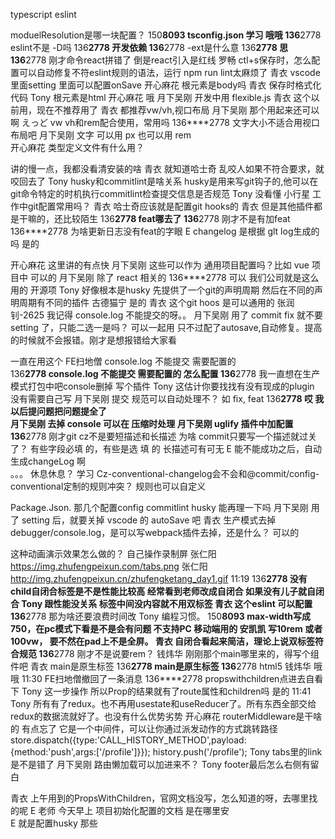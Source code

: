 typescript
eslint


moduelResolution是哪一块配置？ 
150****8093
tsconfig.json 
学习
哦哦 
136****2778
eslint不是 -D吗 
136****2778
开发依赖 
136****2778
-ext是什么意 
136****2778
思 
136****2778
刚才命令react拼错了 倒是react引入是红线 
罗畅
ctl+s保存时，怎么配置可以自动修复不符eslint规则的语法，运行 npm run lint太麻烦了 
青衣
vscode里面setting 里面可以配置onSave 
开心麻花
根元素是body吗 
青衣
保存时格式化代码 
Tony
根元素是html 
开心麻花
哦 
月下吴刚
开发中用 flexible.js 
青衣
这个以前用，现在不推荐用了 
青衣
都推荐vw/vh,视口布局 
月下吴刚
那个用起来还可以啊 
えっど
vw vh和rem配合使用，常用吗 
136****2778
文字大小不适合用视口布局吧 
月下吴刚
文字 可以用 px 也可以用 rem  
开心麻花
类型定义文件有什么用？ 



讲的慢一点，我都没看清安装的啥 
青衣
就知道哈士奇 乱咬人如果不符合要求，就咬回去了
Tony
husky和commitlint是啥关系 
husky是用来写git钩子的,他可以在git命令特定的时机执行commitlint检查提交信息是否规范
Tony
没看懂 
小行星
工作中git配置常用吗？ 
青衣
哈士奇应该就是配置git hooks的 
青衣
但是其他插件都是干嘛的，还比较陌生 
136****2778
feat哪去了 
136****2778
刚才不是有加feat 
136****2778
 为啥更新日志没有feat的字眼 
E
changelog 是根据 glt log生成的吗  是的

开心麻花
这里讲的有点快 
月下吴刚
这些可以作为 通用项目配置吗？比如 vue 项目中 可以的
月下吴刚
除了 react 相关的 
136****2778
可以 我们公司就是这么用的 开源项
Tony
好像根本是husky 先提供了一个git的声明周期 然后在不同的声明周期有不同的插件 
古德猫宁
是的 
青衣
这个git hoos 是可以通用的 
张润钊-2625
我记得 console.log 不能提交的呀。。 
月下吴刚
用了 commit fix  就不要 setting 了，只能二选一是吗？ 
可以一起用
只不过配了autosave,自动修复。提高 的时候就不会报错。刚才是想报错给大家看



一直在用这个 
FE扫地僧
console.log 不能提交 需要配置的  
136****2778
console.log 不能提交 需要配置的  怎么配置 
136****2778
我一直想在生产模式打包中吧console删掉 写个插件
Tony
这估计你要找找有没有现成的plugin 没有需要自己写 
月下吴刚
提交 规范可以自动处理不？ 如 fix, feat 
136****2778
哎 我以后提问题把问题提全了  
月下吴刚
去掉 console 可以在 压缩时处理 
月下吴刚
uglify 插件中加配置 
136****2778
刚才git cz不是要短描述和长描述 为啥 commit只要写一个描述就过关了？ 
有些字段必填 的，有些是选 填 的 长描述可有可无
E
能不能成功之后，自动生成changeLog 啊  
。。。
休息休息？ 
学习
Cz-conventional-changelog会不会和@commit/config-conventional定制的规则冲突？ 规则也可以自定义 



Package.Json.  那几个配置config  commitlint husky 能再理一下吗 
月下吴刚
用了  setting 后，就要关掉 vscode 的 autoSave 吧 
青衣
生产模式去掉debugger/console.log，是可以写webpack插件去掉，还是什么？ 可以的






这种动画演示效果怎么做的？ 自己操作录制屏
张仁阳
https://img.zhufengpeixun.com/tabs.png 
张仁阳
http://img.zhufengpeixun.cn/zhufengketang_day1.gif 
11:19
136****2778
没有child自闭合标签是不是性能比较高 经常看到老师改成自闭合 如果没有儿子就自闭合
Tony
跟性能没关系 标签中间没内容就不用双标签 
青衣
这个eslint 可以配置 
136****2778
那为啥还要浪费时间改 
Tony
编程习惯。 
150****8093
max-width写成750，在pc模式下看是不是会有问题 不支持PC
移动端用的
安凯凯
写10rem 或者100vw， 要不然在pad上不是全屏。 
青衣
自闭合看起来简洁，理论上说双标签符合规范 
136****2778
刚才不是说要rem？ 
钱炜华
刚刚那个main哪里来的，得写个组件吧 
青衣
main是原生标签 
136****2778
main是原生标签 
136****2778
html5 
钱炜华
哦哦 
11:30
FE扫地僧撤回了一条消息
136****2778
propswithchildren点进去自看下 
Tony
这一步操作 所以Prop的结果就有了route属性和children吗 是的
11:41
Tony
所有有了redux。也不再用usestate和useReducer了。所有东西全部交给redux的数据流就好了。也没有什么优势劣势 
开心麻花
routerMiddleware是干啥的 有点忘了
它是一个中间件，可以让你通过派发动作的方式跳转路径
store.dispatch({type:'CALL_HISTORY_METHOD',payload:{method:'push',args:['/profile']}});
 history.push('/profile');
Tony
tabs里的link是不是错了 
月下吴刚
路由懒加载可以加进来不？ 
Tony
footer最后怎么右侧有留白 


青衣
上午用到的PropsWithChildren，官网文档没写，怎么知道的呀，去哪里找的呢 
E
老师 今天早上 项目初始化配置的文档 是在哪里安  
E
就是配置husky 那些 